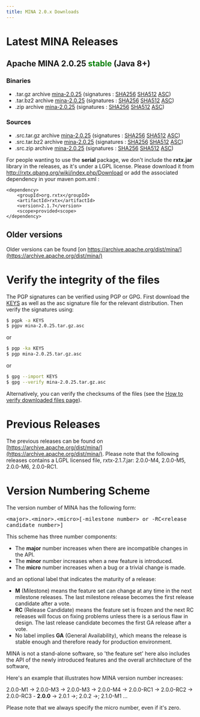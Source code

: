 ```yaml
---
title: MINA 2.0.x Downloads
---
```


# Latest MINA Releases

## Apache MINA 2.0.25 <font color="green">stable</font> (Java 8+)

### Binaries

* .tar.gz archive [mina-2.0.25](https://www.apache.org/dyn/closer.lua/mina/mina/2.0.25/apache-mina-2.0.25-bin.tar.gz) (signatures : [SHA256](https://www.apache.org/dist/mina/mina/2.0.25/apache-mina-2.0.25-bin.tar.gz.sha256) [SHA512](https://www.apache.org/dist/mina/mina/2.0.25/apache-mina-2.0.25-bin.tar.gz.sha512) [ASC](https://www.apache.org/dist/mina/mina/2.0.25/apache-mina-2.0.25-bin.tar.gz.asc))
* .tar.bz2 archive [mina-2.0.25](https://www.apache.org/dyn/closer.lua/mina/mina/2.0.25/apache-mina-2.0.25-bin.tar.bz2) (signatures : [SHA256](https://www.apache.org/dist/mina/mina/2.0.25/apache-mina-2.0.25-bin.tar.bz2.sha256) [SHA512](https://www.apache.org/dist/mina/mina/2.0.25/apache-mina-2.0.25-bin.tar.bz2.sha512) [ASC](https://www.apache.org/dist/mina/mina/2.0.25/apache-mina-2.0.25-bin.tar.bz2.asc))
* .zip archive [mina-2.0.25](https://www.apache.org/dyn/closer.lua/mina/mina/2.0.25/apache-mina-2.0.25-bin.zip) (signatures : [SHA256](https://www.apache.org/dist/mina/mina/2.0.25/apache-mina-2.0.25-bin.zip.sha256) [SHA512](https://www.apache.org/dist/mina/mina/2.0.25/apache-mina-2.0.25-bin.zip.sha512) [ASC](https://www.apache.org/dist/mina/mina/2.0.25/apache-mina-2.0.25-bin.zip.asc))

### Sources

* .src.tar.gz archive [mina-2.0.25](https://www.apache.org/dyn/closer.lua/mina/mina/2.0.25/apache-mina-2.0.25-src.tar.gz) (signatures : [SHA256](https://www.apache.org/dist/mina/mina/2.0.25/apache-mina-2.0.25-src.tar.gz.sha256) [SHA512](https://www.apache.org/dist/mina/mina/2.0.25/apache-mina-2.0.25-src.tar.gz.sha512) [ASC](https://www.apache.org/dist/mina/mina/2.0.25/apache-mina-2.0.25-src.tar.gz.asc))
* .src.tar.bz2 archive [mina-2.0.25](https://www.apache.org/dyn/closer.lua/mina/mina/2.0.25/apache-mina-2.0.25-src.tar.bz2) (signatures : [SHA256](https://www.apache.org/dist/mina/mina/2.0.25/apache-mina-2.0.25-src.tar.bz2.sha256) [SHA512](https://www.apache.org/dist/mina/mina/2.0.25/apache-mina-2.0.25-src.tar.bz2.sha512) [ASC](https://www.apache.org/dist/mina/mina/2.0.25/apache-mina-2.0.25-src.tar.bz2.asc))
* .src.zip archive [mina-2.0.25](https://www.apache.org/dyn/closer.lua/mina/mina/2.0.25/apache-mina-2.0.25-src.zip) (signatures : [SHA256](https://www.apache.org/dist/mina/mina/2.0.25/apache-mina-2.0.25-src.zip.sha256) [SHA512](https://www.apache.org/dist/mina/mina/2.0.25/apache-mina-2.0.25-src.zip.sha512) [ASC](https://www.apache.org/dist/mina/mina/2.0.25/apache-mina-2.0.25-src.zip.asc))

<div class="note" markdown="1">
    For people wanting to use the <strong>serial</strong> package, we don't include the <strong>rxtx.jar</strong> library in the releases, as it's under a LGPL license. Please download it from <a href="http://rxtx.qbang.org/wiki/index.php/Download" class="external-link" rel="nofollow">http://rxtx.qbang.org/wiki/index.php/Download</a> or add the associated dependency in your maven pom.xml :

    <dependency>
        <groupId>org.rxtx</groupId>
        <artifactId>rxtx</artifactId>
        <version>2.1.7</version>
        <scope>provided<scope>
    </dependency>
</div>

## Older versions

Older versions can be found [on https://archive.apache.org/dist/mina/](https://archive.apache.org/dist/mina/)

# Verify the integrity of the files

The PGP signatures can be verified using PGP or GPG. First download the [KEYS](https://downloads.apache.org/mina/KEYS) as well as the asc signature file for the relevant distribution. Then verify the signatures using:

```bash
$ pgpk -a KEYS
$ pgpv mina-2.0.25.tar.gz.asc
```

or

```bash
$ pgp -ka KEYS
$ pgp mina-2.0.25.tar.gz.asc
```

or

```bash
$ gpg --import KEYS
$ gpg --verify mina-2.0.25.tar.gz.asc
```

Alternatively, you can verify the checksums of the files (see the [How to verify downloaded files page](https://www.apache.org/info/verification.html)). 

# Previous Releases

The previous releases can be found on [https://archive.apache.org/dist/mina/](https://archive.apache.org/dist/mina/). Please note that the following releases contains a LGPL licensed file, rxtx-2.1.7.jar: 2.0.0-M4, 2.0.0-M5, 2.0.0-M6, 2.0.0-RC1.

# Version Numbering Scheme

The version number of MINA has the following form:

<div class="info" markdown="1">
    <tt>&lt;major&gt;.&lt;minor&gt;.&lt;micro&gt;[-milestone number&gt; or -RC&lt;release candidate number&gt;]</tt>
</div>

This scheme has three number components:

* The __major__ number increases when there are incompatible changes in the API.
* The __minor__ number increases when a new feature is introduced.
* The __micro__ number increases when a bug or a trivial change is made.

and an optional label that indicates the maturity of a release:

* __M__ (Milestone) means the feature set can change at any time in the next milestone releases. The last milestone release becomes the first release candidate after a vote.
* __RC__ (Release Candidate) means the feature set is frozen and the next RC releases will focus on fixing problems unless there is a serious flaw in design. The last release candidate becomes the first GA release after a vote.
* No label implies __GA__ (General Availability), which means the release is stable enough and therefore ready for production environment.

MINA is not a stand-alone software, so 'the feature set' here also includes the API of the newly introduced features and the overall architecture of the software,

Here's an example that illustrates how MINA version number increases:

<div class="info" markdown="1">
    2.0.0-M1 -> 2.0.0-M3 -> 2.0.0-M3 -> 2.0.0-M4 ->  2.0.0-RC1 -> 2.0.0-RC2 -> 2.0.0-RC3 - <strong>2.0.0</strong> -> 2.0.1 ->; 2.0.2 ->; 2.1.0-M1 ...
</div>

Please note that we always specify the micro number, even if it's zero.
